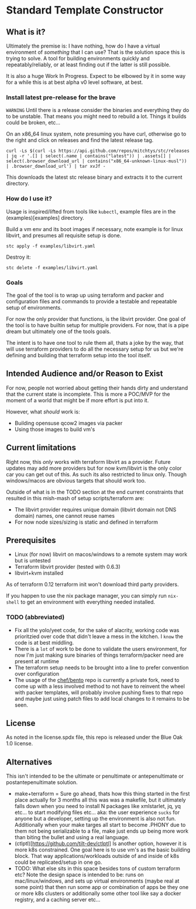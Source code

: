 # Standard Template Constructor

## What is it?

Ultimately the premise is: I have nothing, how do I have a virtual environment of *something* that I can use? That is the solution space this is trying to solve. A tool for building environments quickly and repeatably/reliably, or at least finding out if the latter is still possible.

It is also a huge Work In Progress. Expect to be elbowed by it in some way for a while this is at best alpha v0 level software, at best.

### Install latest pre-release for the brave

`WARNING` Until there is a release consider the binaries and everything they do to be unstable. That means you might need to rebuild a lot. Things it builds could be broken, etc...

On an x86_64 linux system, note presuming you have curl, otherwise go to the right and click on releases and find the latest release tag.

```
curl -Ls $(curl -Ls https://api.github.com/repos/mitchtys/stc/releases | jq -r '.[] | select(.name | contains("latest")) | .assets[] | select(.browser_download_url | contains("x86_64-unknown-linux-musl")) | .browser_download_url') | tar xvJf -
```

This downloads the latest stc release binary and extracts it to the current directory.

### How do I use it?

Usage is inspired/lifted from tools like `kubectl`, example files are in the (examples)[examples] directory.

Build a vm env and its boot images if necessary, note example is for linux libvirt, and presumes all requisite setup is done.

```
stc apply -f examples/libvirt.yaml
```

Destroy it:

```
stc delete -f examples/libvirt.yaml
```

### Goals

The goal of the tool is to wrap up using terraform and packer and configuration files and commands to provide a testable and repeatable setup of environments.

For now the only provider that functions, is the libvirt provider. One goal of the tool is to have builtin setup for multiple providers. For now, that is a pipe dream but ultimately one of the tools goals.

The intent is to have one tool to rule them all, thats a joke by the way, that will use terraform providers to do all the necessary setup for us but we're defining and building that terraform setup into the tool itself.

## Intended Audience and/or Reason to Exist

For now, people not worried about getting their hands dirty and understand that the current state is incomplete. This is more a POC/MVP for the moment of a world that might be if more effort is put into it.

However, what *should* work is:
- Building opensuse qcow2 images via packer
- Using those images to build vm's

## Current limitations

Right now, this *only* works with terraform libvirt as a provider. Future updates may add more providers but for now kvm/libvirt is the only color car you can get out of this. As such its also restricted to linux only. Though windows/macos are obvious targets that should work too.

Outside of what is in the TODO section at the end current constraints that resulted in this mish-mash of setup scripts/terraform are:
- The libvirt provider requires unique domain (libvirt domain not DNS domain) names, one cannot reuse names
- For now node sizes/sizing is static and defined in terraform

## Prerequisites

- Linux (for now) libvirt on macos/windows to a remote system may work but is untested
- Terraform libvirt provider (tested with 0.6.3)
- libvirt+kvm installed

As of terraform 0.12 terraform init won't download third party providers.

If you happen to use the nix package manager, you can simply run `nix-shell` to
get an environment with everything needed installed.

### TODO (abbreviated)

- Fix all the yolo/yeet code, for the sake of alacrity, working code was prioritzied over code that didn't leave a mess in the kitchen. I `know` the code is at best middling.
- There is a `lot` of work to be done to validate the users environment, for now I'm just making sure binaries of things terraform/packer need are present at runtime
- The terraform setup needs to be brought into a line to prefer convention over configuration
- The usage of the [chef/bento](https://github.com/chef/bento) repo is currently a private fork, need to come up with a less involved method to not have to reinvent the wheel with packer templates, will probably involve pushing fixes to that repo and maybe just using patch files to add local changes to it remains to be seen.

## License

As noted in the license.spdx file, this repo is released under the Blue Oak 1.0 license.

## Alternatives

This isn't intended to be the ultimate or penultimate or antepenultimate or postantepenultimate solution.

- make+terraform = Sure go ahead, thats how this thing started in the first place actually for 3 months all this was was a makefile, but it ultimately falls down when you need to install N packages like xmlstarlet, jq, yq etc... to start modifying files etc... aka: the user experience `sucks` for anyone but a developer, setting up the environment is also not fun. Additionally when your make targes all start to become .PHONY due to them not being serializable to a file, make just ends up being more work than biting the bullet and using a real language.
- (ctlptl)[https://github.com/tilt-dev/ctlptl] Is another option, however it is more k8s constrained. One goal here is to use vm's as the basic building block. That way applications/workloads outside of and inside of k8s could be replicated/setup in one go.
- TODO: What else sits in this space besides tons of custom terraform etc? Note the design space is intended to be: runs on mac/linux/windows, and sets up virtual environments (maybe real at some point) that then run some app or combination of apps be they one or more k8s clusters or additionally some other tool like say a docker registry, and a caching server etc...
